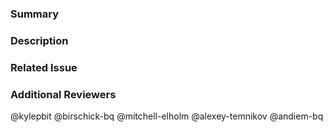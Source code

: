 ### Summary

<!--- General summary / title -->

### Description

<!--- Details of what you changed -->

### Related Issue

<!--- Link to issue where this is tracked -->

### Additional Reviewers
@kylepbit
@birschick-bq
@mitchell-elholm
@alexey-temnikov 
@andiem-bq
